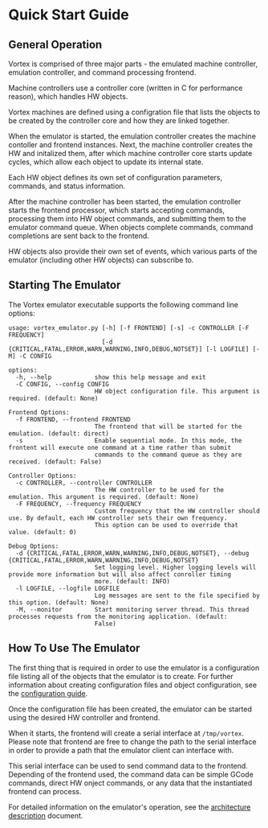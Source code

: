 # Quick Start Guide

## General Operation
Vortex is comprised of three major parts - the emulated machine
controller, emulation controller, and command processing frontend.

Machine controllers use a controller core (written in C for
performance reason), which handles HW objects.

Vortex machines are defined using a configration file that lists the
objects to be created by the controller core and how they are linked
together.

When the emulator is started, the emulation controller creates the
machine contoller and frontend instances. Next, the machine controller
creates the HW and initalized them, after which machine controller core
starts update cycles, which allow each object to update its internal
state.

Each HW object defines its own set of configuration parameters, commands,
and status information.

After the machine controller has been started, the emulation controller
starts the frontend processor, which starts accepting commands, processing
them into HW object commands, and submitting them to the emulator command
queue. When objects complete commands, command completions are sent back
to the frontend.

HW objects also provide their own set of events, which various parts of
the emulator (including other HW objects) can subscribe to.

## Starting The Emulator
The Vortex emulator executable supports the following command line options:

```
usage: vortex_emulator.py [-h] [-f FRONTEND] [-s] -c CONTROLLER [-F FREQUENCY]
                          [-d {CRITICAL,FATAL,ERROR,WARN,WARNING,INFO,DEBUG,NOTSET}] [-l LOGFILE] [-M] -C CONFIG

options:
  -h, --help            show this help message and exit
  -C CONFIG, --config CONFIG
                        HW object configuration file. This argument is required. (default: None)

Frontend Options:
  -f FRONTEND, --frontend FRONTEND
                        The frontend that will be started for the emulation. (default: direct)
  -s                    Enable sequential mode. In this mode, the frontent will execute one command at a time rather than submit
                        commands to the command queue as they are received. (default: False)

Controller Options:
  -c CONTROLLER, --controller CONTROLLER
                        The HW controller to be used for the emulation. This argument is required. (default: None)
  -F FREQUENCY, --frequency FREQUENCY
                        Custom frequency that the HW controller should use. By default, each HW controller sets their own frequency.
                        This option can be used to override that value. (default: 0)

Debug Options:
  -d {CRITICAL,FATAL,ERROR,WARN,WARNING,INFO,DEBUG,NOTSET}, --debug {CRITICAL,FATAL,ERROR,WARN,WARNING,INFO,DEBUG,NOTSET}
                        Set logging level. Higher logging levels will provide more information but will also affect conroller timing
                        more. (default: INFO)
  -l LOGFILE, --logfile LOGFILE
                        Log messages are sent to the file specified by this option. (default: None)
  -M, --monitor         Start monitoring server thread. This thread processes requests from the monitoring application. (default:
                        False)
```

## How To Use The Emulator
The first thing that is required in order to use the emulator is a configuration
file listing all of the objects that the emulator is to create. For further
information about creating configuration files and object configuration, see the
[configuration guide](/docs/Configuration.md).

Once the configuration file has been created, the emulator can be started using
the desired HW controller and frontend.

When it starts, the frontend will create a serial interface at `/tmp/vortex`.
Please note that frontend are free to change the path to the serial interface in
order to provide a path that the emulator client can interface with.

This serial interface can be used to send command data to the frontend. Depending
of the frontend used, the command data can be simple GCode commands, direct HW
onject commands, or any data that the instantiated frontend can process.

For detailed information on the emulator's operation, see the 
[architecture description](/docs/Architecture.md) document.